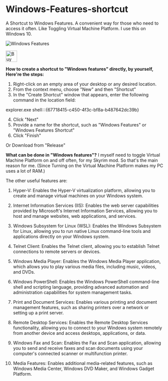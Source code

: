 # Windows-Features-shortcut
A Shortcut to Windows Features. A convenient way for those who need to access it often. Like Toggling Virtual Machine Platform.
I use this on Windows 10.

![Windows Features](https://github.com/Kilp22/Windows-Features-shortcut/assets/119540837/5d260087-9044-4a00-8497-c6d915941f8e)

<a href='https://ko-fi.com/L4L7MI5WQ' target='_blank'><img height='36' style='border:0px;height:36px;' src='https://storage.ko-fi.com/cdn/kofi2.png?v=3' border='0' alt='Buy Me a Coffee at ko-fi.com' /></a>

**How to create a shortcut to "Windows features" directly, by yourself, Here're the steps:**

1. Right-click on an empty area of your desktop or any desired location.
2. From the context menu, choose "New" and then "Shortcut"
3. In the "Create Shortcut" window that appears,
    enter the following command in the location field:

explorer.exe shell:::{67718415-c450-4f3c-bf8a-b487642dc39b}

4. Click "Next"
5. Provide a name for the shortcut, such as "Windows Features"
    or "Windows Features Shortcut"
6. Click "Finish"

Or Download from "Release"


**What can be done in "Windows features"?**
I myself need to toggle Virtual Machine Platform on and off often, for my Skyrim mod. So that's the main reason for me.
(Since Turning on the Virtual Machine Platform makes my PC uses a lot of RAM.)

The other useful features are:

1. Hyper-V: Enables the Hyper-V virtualization platform, allowing you to create and manage virtual machines on your Windows system.

2. Internet Information Services (IIS): Enables the web server capabilities provided by Microsoft's Internet Information Services, allowing you to host and manage websites, web applications, and services.

3. Windows Subsystem for Linux (WSL): Enables the Windows Subsystem for Linux, allowing you to run native Linux command-line tools and applications directly on your Windows system.

4. Telnet Client: Enables the Telnet client, allowing you to establish Telnet connections to remote servers or devices.

5. Windows Media Player: Enables the Windows Media Player application, which allows you to play various media files, including music, videos, and DVDs.

6. Windows PowerShell: Enables the Windows PowerShell command-line shell and scripting language, providing advanced automation and administration capabilities for system management tasks.

7. Print and Document Services: Enables various printing and document management features, such as sharing printers over a network or setting up a print server.

8. Remote Desktop Services: Enables the Remote Desktop Services functionality, allowing you to connect to your Windows system remotely from another device and access desktops, applications, or data.

9. Windows Fax and Scan: Enables the Fax and Scan application, allowing you to send and receive faxes and scan documents using your computer's connected scanner or multifunction printer.

10. Media Features: Enables additional media-related features, such as Windows Media Center, Windows DVD Maker, and Windows Gadget Platform.



